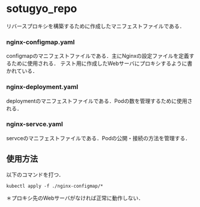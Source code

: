 # sotugyo_repo

リバースプロキシを構築するために作成したマニフェストファイルである．
### nginx-configmap.yaml
configmapのマニフェストファイルである．主にNginxの設定ファイルを定義するために使用される．
テスト用に作成したWebサーバにプロキシするように書かれている．

### nginx-deployment.yaml
deploymentのマニフェストファイルである．Podの数を管理するために使用される．

### nginx-servce.yaml
servceのマニフェストファイルである．Podの公開・接続の方法を管理する．

## 使用方法
以下のコマンドを打つ．

```kubectl apply -f ./nginx-configmap/*```

＊プロキシ先のWebサーバがなければ正常に動作しない．
